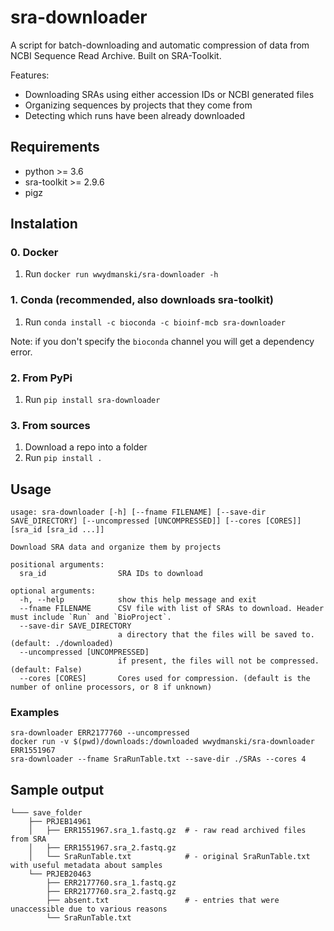 # sra-downloader
A script for batch-downloading and automatic compression of data from NCBI Sequence Read Archive. Built on SRA-Toolkit.

Features:
 - Downloading SRAs using either accession IDs or NCBI generated files
 - Organizing sequences by projects that they come from
 - Detecting which runs have been already downloaded

## Requirements
- python >= 3.6
- sra-toolkit >= 2.9.6
- pigz 

## Instalation
### 0. Docker
1. Run `docker run wwydmanski/sra-downloader -h`

### 1. Conda (recommended, also downloads sra-toolkit)
1. Run `conda install -c bioconda -c bioinf-mcb sra-downloader` 

Note: if you don't specify the `bioconda` channel you will get a dependency error.

### 2. From PyPi
1. Run `pip install sra-downloader`

### 3. From sources
1. Download a repo into a folder
2. Run `pip install .`

## Usage
```
usage: sra-downloader [-h] [--fname FILENAME] [--save-dir SAVE_DIRECTORY] [--uncompressed [UNCOMPRESSED]] [--cores [CORES]] [sra_id [sra_id ...]]

Download SRA data and organize them by projects

positional arguments:
  sra_id                SRA IDs to download

optional arguments:
  -h, --help            show this help message and exit
  --fname FILENAME      CSV file with list of SRAs to download. Header must include `Run` and `BioProject`.
  --save-dir SAVE_DIRECTORY
                        a directory that the files will be saved to. (default: ./downloaded)
  --uncompressed [UNCOMPRESSED]
                        if present, the files will not be compressed. (default: False)
  --cores [CORES]       Cores used for compression. (default is the number of online processors, or 8 if unknown)
```

### Examples
```
sra-downloader ERR2177760 --uncompressed
docker run -v $(pwd)/downloads:/downloaded wwydmanski/sra-downloader ERR1551967
sra-downloader --fname SraRunTable.txt --save-dir ./SRAs --cores 4
```

## Sample output

```
└─── save_folder
    ├── PRJEB14961
    │   ├── ERR1551967.sra_1.fastq.gz  # - raw read archived files from SRA
    │   ├── ERR1551967.sra_2.fastq.gz 
    │   └── SraRunTable.txt            # - original SraRunTable.txt with useful metadata about samples  
    └── PRJEB20463
        ├── ERR2177760.sra_1.fastq.gz
        ├── ERR2177760.sra_2.fastq.gz 
        ├── absent.txt                 # - entries that were unaccessible due to various reasons
        └── SraRunTable.txt
```